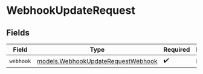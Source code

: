 # WebhookUpdateRequest


## Fields

| Field                                                                          | Type                                                                           | Required                                                                       | Description                                                                    |
| ------------------------------------------------------------------------------ | ------------------------------------------------------------------------------ | ------------------------------------------------------------------------------ | ------------------------------------------------------------------------------ |
| `webhook`                                                                      | [models.WebhookUpdateRequestWebhook](../models/webhookupdaterequestwebhook.md) | :heavy_check_mark:                                                             | N/A                                                                            |